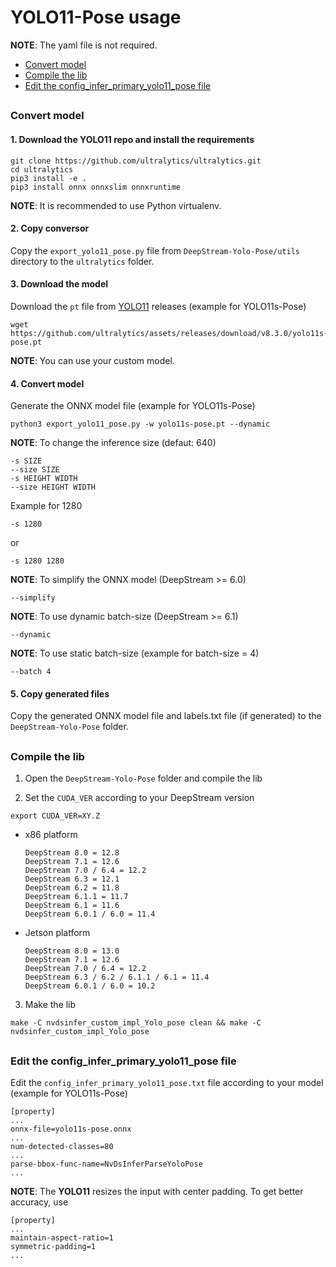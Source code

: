 # YOLO11-Pose usage

**NOTE**: The yaml file is not required.

* [Convert model](#convert-model)
* [Compile the lib](#compile-the-lib)
* [Edit the config_infer_primary_yolo11_pose file](#edit-the-config_infer_primary_yolo11_pose-file)

##

### Convert model

#### 1. Download the YOLO11 repo and install the requirements

```
git clone https://github.com/ultralytics/ultralytics.git
cd ultralytics
pip3 install -e .
pip3 install onnx onnxslim onnxruntime
```

**NOTE**: It is recommended to use Python virtualenv.

#### 2. Copy conversor

Copy the `export_yolo11_pose.py` file from `DeepStream-Yolo-Pose/utils` directory to the `ultralytics` folder.

#### 3. Download the model

Download the `pt` file from [YOLO11](https://github.com/ultralytics/assets/releases/) releases (example for YOLO11s-Pose)

```
wget https://github.com/ultralytics/assets/releases/download/v8.3.0/yolo11s-pose.pt
```

**NOTE**: You can use your custom model.

#### 4. Convert model

Generate the ONNX model file (example for YOLO11s-Pose)

```
python3 export_yolo11_pose.py -w yolo11s-pose.pt --dynamic
```

**NOTE**: To change the inference size (defaut: 640)

```
-s SIZE
--size SIZE
-s HEIGHT WIDTH
--size HEIGHT WIDTH
```

Example for 1280

```
-s 1280
```

or

```
-s 1280 1280
```

**NOTE**: To simplify the ONNX model (DeepStream >= 6.0)

```
--simplify
```

**NOTE**: To use dynamic batch-size (DeepStream >= 6.1)

```
--dynamic
```

**NOTE**: To use static batch-size (example for batch-size = 4)

```
--batch 4
```

#### 5. Copy generated files

Copy the generated ONNX model file and labels.txt file (if generated) to the `DeepStream-Yolo-Pose` folder.

##

### Compile the lib

1. Open the `DeepStream-Yolo-Pose` folder and compile the lib

2. Set the `CUDA_VER` according to your DeepStream version

```
export CUDA_VER=XY.Z
```

* x86 platform

  ```
  DeepStream 8.0 = 12.8
  DeepStream 7.1 = 12.6
  DeepStream 7.0 / 6.4 = 12.2
  DeepStream 6.3 = 12.1
  DeepStream 6.2 = 11.8
  DeepStream 6.1.1 = 11.7
  DeepStream 6.1 = 11.6
  DeepStream 6.0.1 / 6.0 = 11.4
  ```

* Jetson platform

  ```
  DeepStream 8.0 = 13.0
  DeepStream 7.1 = 12.6
  DeepStream 7.0 / 6.4 = 12.2
  DeepStream 6.3 / 6.2 / 6.1.1 / 6.1 = 11.4
  DeepStream 6.0.1 / 6.0 = 10.2
  ```

3. Make the lib

```
make -C nvdsinfer_custom_impl_Yolo_pose clean && make -C nvdsinfer_custom_impl_Yolo_pose
```

##

### Edit the config_infer_primary_yolo11_pose file

Edit the `config_infer_primary_yolo11_pose.txt` file according to your model (example for YOLO11s-Pose)

```
[property]
...
onnx-file=yolo11s-pose.onnx
...
num-detected-classes=80
...
parse-bbox-func-name=NvDsInferParseYoloPose
...
```

**NOTE**: The **YOLO11** resizes the input with center padding. To get better accuracy, use

```
[property]
...
maintain-aspect-ratio=1
symmetric-padding=1
...
```
